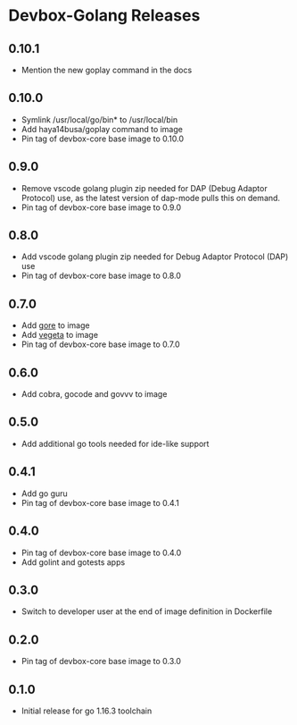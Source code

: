 # Devbox-Golang Releases

## 0.10.1

- Mention the new goplay command in the docs

## 0.10.0

- Symlink /usr/local/go/bin* to /usr/local/bin
- Add haya14busa/goplay command to image 
- Pin tag of devbox-core base image to 0.10.0

## 0.9.0

- Remove vscode golang plugin zip needed for DAP (Debug Adaptor Protocol) use,
  as the latest version of dap-mode pulls this on demand.
- Pin tag of devbox-core base image to 0.9.0

## 0.8.0

- Add vscode golang plugin zip needed for Debug Adaptor Protocol (DAP) use
- Pin tag of devbox-core base image to 0.8.0

## 0.7.0

- Add [gore](https://github.com/motemen/gore) to image
- Add [vegeta](https://github.com/tsenart/vegeta) to image
- Pin tag of devbox-core base image to 0.7.0

## 0.6.0

- Add cobra, gocode and govvv to image

## 0.5.0

- Add additional go tools needed for ide-like support

## 0.4.1

- Add go guru
- Pin tag of devbox-core base image to 0.4.1

## 0.4.0

- Pin tag of devbox-core base image to 0.4.0
- Add golint and gotests apps

## 0.3.0

- Switch to developer user at the end of image definition in Dockerfile

## 0.2.0

- Pin tag of devbox-core base image to 0.3.0

## 0.1.0

- Initial release for go 1.16.3 toolchain
